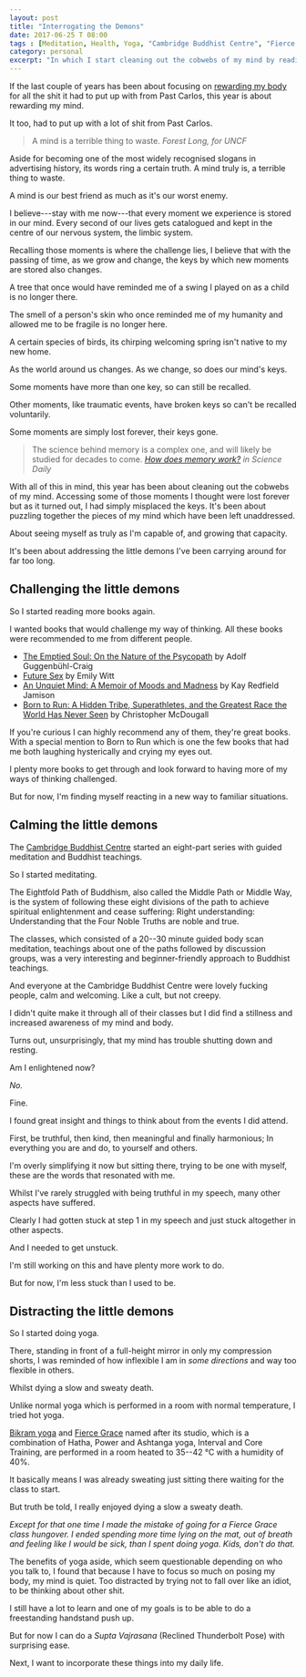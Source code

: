```yaml
---
layout: post
title: "Interrogating the Demons"
date: 2017-06-25 T 08:00
tags : [Meditation, Health, Yoga, "Cambridge Buddhist Centre", "Fierce Grace", "On Turning Thirty"]
category: personal
excerpt: "In which I start cleaning out the cobwebs of my mind by reading, meditating and dying a sweaty death at hot yoga."
---
```

If the last couple of years has been about focusing on [rewarding my body][demons] for all the shit it had to put up with from Past Carlos, this year is about rewarding my mind.

It too, had to put up with a lot of shit from Past Carlos.

> A mind is a terrible thing to waste. <cite>Forest Long, for UNCF</cite>

Aside for becoming one of the most widely recognised slogans in advertising history, its words ring a certain truth. A mind truly is, a terrible thing to waste.

A mind is our best friend as much as it's our worst enemy.

I believe---stay with me now---that every moment we experience is stored in our mind. Every second of our lives gets catalogued and kept in the centre of our nervous system, the limbic system.

Recalling those moments is where the challenge lies, I believe that with the passing of time, as we grow and change, the keys by which new moments are stored also changes.

<p data-pullquote="Some moments are simply lost forever, their keys gone."></p>

A tree that once would have reminded me of a swing I played on as a child is no longer there.

The smell of a person's skin who once reminded me of my humanity and allowed me to be fragile is no longer here.

A certain species of birds, its chirping welcoming spring isn't native to my new home.

As the world around us changes. As we change, so does our mind's keys.

Some moments have more than one key, so can still be recalled.

Other moments, like traumatic events, have broken keys so can't be recalled voluntarily.

Some moments are simply lost forever, their keys gone.

> The science behind memory is a complex one, and will likely be studied for decades to come. <cite>[How does memory work?][science] in Science Daily</cite>

With all of this in mind, this year has been about cleaning out the cobwebs of my mind. Accessing some of those moments I thought were lost forever but as it turned out, I had simply misplaced the keys. It's been about puzzling together the pieces of my mind which have been left unaddressed.

About seeing myself as truly as I'm capable of, and growing that capacity.

It's been about addressing the little demons I've been carrying around for far too long.

## Challenging the little demons

So I started reading more books again.

I wanted books that would challenge my way of thinking. All these books were recommended to me from different people.

- [The Emptied Soul: On the Nature of the Psycopath][soul] by Adolf Guggenbühl-Craig
- [Future Sex][sex] by Emily Witt
- [An Unquiet Mind: A Memoir of Moods and Madness][madness] by Kay Redfield Jamison
- [Born to Run: A Hidden Tribe, Superathletes, and the Greatest Race the World Has Never Seen][run] by Christopher McDougall

If you're curious I can highly recommend any of them, they're great books. With a special mention to Born to Run which is one the few books that had me both laughing hysterically and crying my eyes out.

I plenty more books to get through and look forward to having more of my ways of thinking challenged.

But for now, I'm finding myself reacting in a new way to familiar situations.

## Calming the little demons

The [Cambridge Buddhist Centre][buddist] started an eight-part series with guided meditation and Buddhist teachings.

So I started meditating.

The Eightfold Path of Buddhism, also called the Middle Path or Middle Way, is the system of following these eight divisions of the path to achieve spiritual enlightenment and cease suffering: Right understanding: Understanding that the Four Noble Truths are noble and true.

The classes, which consisted of a 20--30 minute guided body scan meditation, teachings about one of the paths followed by discussion groups, was a very interesting and beginner-friendly approach to Buddhist teachings.

And everyone at the Cambridge Buddhist Centre were lovely fucking people, calm and welcoming. Like a cult, but not creepy.

<p data-pullquote="First, be truthful, then kind, then meaningful and finally harmonious."></p>

I didn't quite make it through all of their classes but I did find a stillness and increased awareness of my mind and body.

Turns out, unsurprisingly, that my mind has trouble shutting down and resting.

Am I enlightened now?

*No.*

Fine.

I found great insight and things to think about from the events I did attend.

First, be truthful, then kind, then meaningful and finally harmonious; In everything you are and do, to yourself and others.

I'm overly simplifying it now but sitting there, trying to be one with myself, these are the words that resonated with me.

Whilst I've rarely struggled with being truthful in my speech, many other aspects have suffered.

Clearly I had gotten stuck at step 1 in my speech and just stuck altogether in other aspects.

And I needed to get unstuck.

I'm still working on this and have plenty more work to do.

But for now, I'm less stuck than I used to be.

## Distracting the little demons

So I started doing yoga.

There, standing in front of a full-height mirror in only my compression shorts, I was reminded of how inflexible I am in *some directions* and way too flexible in others.

Whilst dying a slow and sweaty death.

Unlike normal yoga which is performed in a room with normal temperature, I tried hot yoga.

[Bikram yoga][bikram] and [Fierce Grace][grace] named after its studio, which is a combination of Hatha, Power and Ashtanga yoga, Interval and Core Training, are performed in a room heated to 35--42 °C with a humidity of 40%.

It basically means I was already sweating just sitting there waiting for the class to start.

But truth be told, I really enjoyed dying a slow a sweaty death.

*Except for that one time I made the mistake of going for a Fierce Grace class hungover. I ended spending more time lying on the mat, out of breath and feeling like I would be sick, than I spent doing yoga. Kids, don't do that.*

The benefits of yoga aside, which seem questionable depending on who you talk to, I found that because I have to focus so much on posing my body, my mind is quiet. Too distracted by trying not to fall over like an idiot, to be thinking about other shit.

I still have a lot to learn and one of my goals is to be able to do a freestanding handstand push up.

But for now I can do a <i lang="sa">Supta Vajrasana</i> (Reclined Thunderbolt Pose) with surprising ease.

Next, I want to incorporate these things into my daily life.

[demons]: /blog/exercising-the-demons
[science]: https://www.sciencedaily.com/releases/2016/05/160517131928.htm
[soul]: http://www.goodreads.com/book/show/901235.The_Emptied_Soul
[sex]: http://www.goodreads.com/book/show/22929486-future-sex
[madness]: http://www.goodreads.com/book/show/361459.An_Unquiet_Mind
[run]: http://www.goodreads.com/book/show/6289283-born-to-run
[buddist]: http://www.cambridgebuddhistcentre.com/
[bikram]: https://en.wikipedia.org/wiki/Bikram_Yoga
[grace]: http://www.fiercegrace.com/